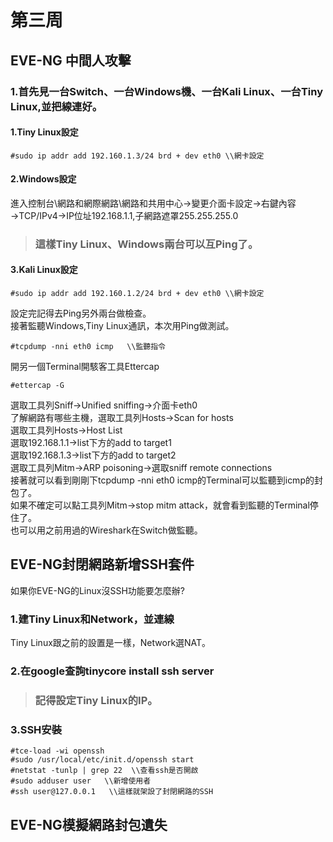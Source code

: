 # 第三周
## EVE-NG 中間人攻擊
### 1.首先見一台Switch、一台Windows機、一台Kali Linux、一台Tiny Linux,並把線連好。
#### 1.Tiny Linux設定
```
#sudo ip addr add 192.160.1.3/24 brd + dev eth0 \\網卡設定
```
#### 2.Windows設定
進入控制台\網路和網際網路\網路和共用中心→變更介面卡設定→右鍵內容→TCP/IPv4→IP位址192.168.1.1,子網路遮罩255.255.255.0   
> ### 這樣Tiny Linux、Windows兩台可以互Ping了。
#### 3.Kali Linux設定
```
#sudo ip addr add 192.160.1.2/24 brd + dev eth0 \\網卡設定
```
設定完記得去Ping另外兩台做檢查。   
接著監聽Windows,Tiny Linux通訊，本次用Ping做測試。   
```
#tcpdump -nni eth0 icmp   \\監聽指令
```
開另一個Terminal開駭客工具Ettercap   
```
#ettercap -G  
```
選取工具列Sniff→Unified sniffing→介面卡eth0    
了解網路有哪些主機，選取工具列Hosts→Scan for hosts    
選取工具列Hosts→Host List     
選取192.168.1.1→list下方的add to target1     
選取192.168.1.3→list下方的add to target2      
選取工具列Mitm→ARP poisoning→選取sniff remote connections     
接著就可以看到剛剛下tcpdump -nni eth0 icmp的Terminal可以監聽到icmp的封包了。    
如果不確定可以點工具列Mitm→stop mitm attack，就會看到監聽的Terminal停住了。    
也可以用之前用過的Wireshark在Switch做監聽。
## EVE-NG封閉網路新增SSH套件
如果你EVE-NG的Linux沒SSH功能要怎麼辦?    
### 1.建Tiny Linux和Network，並連線
Tiny Linux跟之前的設置是一樣，Network選NAT。    
### 2.在google查詢tinycore install ssh server
> ### 記得設定Tiny Linux的IP。
### 3.SSH安裝
```
#tce-load -wi openssh
#sudo /usr/local/etc/init.d/openssh start
#netstat -tunlp | grep 22  \\查看ssh是否開啟
#sudo adduser user   \\新增使用者
#ssh user@127.0.0.1   \\這樣就架設了封閉網路的SSH
```
## EVE-NG模擬網路封包遺失
